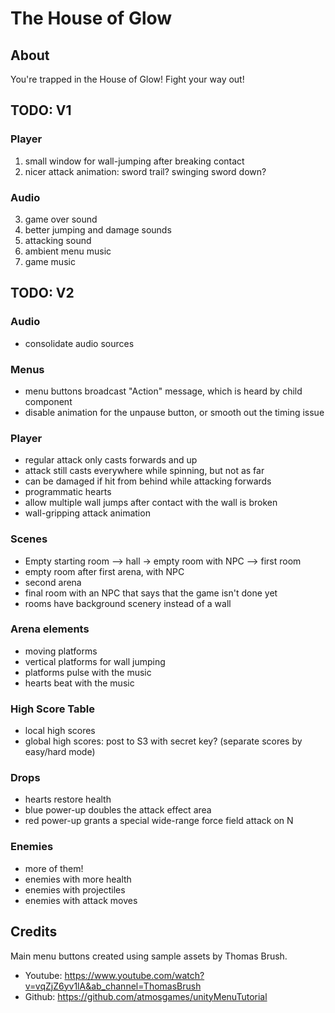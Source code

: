 # The House of Glow

## About

You're trapped in the House of Glow! Fight your way out!

## TODO: V1

### Player

1. small window for wall-jumping after breaking contact
2. nicer attack animation: sword trail? swinging sword down?

### Audio

3. game over sound
4. better jumping and damage sounds
5. attacking sound
6. ambient menu music
7. game music

## TODO: V2

### Audio

- consolidate audio sources

### Menus

- menu buttons broadcast "Action" message, which is heard by child component
- disable animation for the unpause button, or smooth out the timing issue

### Player

- regular attack only casts forwards and up
- attack still casts everywhere while spinning, but not as far
- can be damaged if hit from behind while attacking forwards
- programmatic hearts
- allow multiple wall jumps after contact with the wall is broken
- wall-gripping attack animation

### Scenes

- Empty starting room --> hall -> empty room with NPC --> first room
- empty room after first arena, with NPC
- second arena
- final room with an NPC that says that the game isn't done yet
- rooms have background scenery instead of a wall

### Arena elements

- moving platforms
- vertical platforms for wall jumping
- platforms pulse with the music
- hearts beat with the music

### High Score Table

- local high scores
- global high scores: post to S3 with secret key? (separate scores by easy/hard mode)

### Drops

- hearts restore health
- blue power-up doubles the attack effect area
- red power-up grants a special wide-range force field attack on N

### Enemies

- more of them!
- enemies with more health
- enemies with projectiles
- enemies with attack moves

## Credits

Main menu buttons created using sample assets by Thomas Brush.

- Youtube: https://www.youtube.com/watch?v=vqZjZ6yv1lA&ab_channel=ThomasBrush
- Github: https://github.com/atmosgames/unityMenuTutorial
